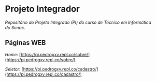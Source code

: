 # Projeto Integrador

_Repositório do Projeto Integrado (PI) do curso de Técnico em Informática do Senac._

## Páginas WEB

*Home*: [https://pi.pedrogxv.repl.co/sobre/](https://pi.pedrogxv.repl.co/sobre/)

*Seletor*: [https://pi.pedrogxv.repl.co/cadastro/](https://pi.pedrogxv.repl.co/cadastro/)

